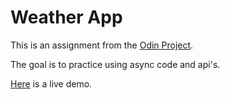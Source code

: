 # Weather App

This is an assignment from the [Odin Project](https://www.theodinproject.com/).

The goal is to practice using async code and api's.

[Here](https://bdaniels8135.github.io/weather-app/) is a live demo.
